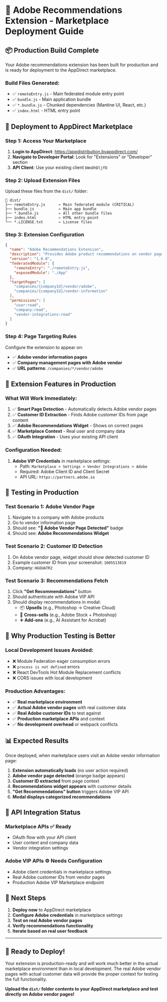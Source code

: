# 🚀 Adobe Recommendations Extension - Marketplace Deployment Guide

## 📦 **Production Build Complete**

Your Adobe recommendations extension has been built for production and is ready for deployment to the AppDirect marketplace.

### **Build Files Generated:**
- ✅ `remoteEntry.js` - Main federated module entry point
- ✅ `bundle.js` - Main application bundle
- ✅ `*.bundle.js` - Chunked dependencies (Mantine UI, React, etc.)
- ✅ `index.html` - HTML entry point

## 🎯 **Deployment to AppDirect Marketplace**

### **Step 1: Access Your Marketplace**
1. **Login to AppDirect**: https://appdistribution.byappdirect.com/
2. **Navigate to Developer Portal**: Look for "Extensions" or "Developer" section
3. **API Client**: Use your existing client `bWoOhDljfO`

### **Step 2: Upload Extension Files**
Upload these files from the `dist/` folder:
```
📁 dist/
├── remoteEntry.js      ← Main federated module (CRITICAL)
├── bundle.js           ← Main app bundle  
├── *.bundle.js         ← All other bundle files
├── index.html          ← HTML entry point
└── *.LICENSE.txt       ← License files
```

### **Step 3: Extension Configuration**
```json
{
  "name": "Adobe Recommendations Extension",
  "description": "Provides Adobe product recommendations on vendor pages",
  "version": "1.0.0",
  "federatedModule": {
    "remoteEntry": "./remoteEntry.js",
    "exposedModule": "./App"
  },
  "targetPages": [
    "companies/{companyId}/vendor/adobe",
    "companies/{companyId}/vendor-information"
  ],
  "permissions": [
    "user:read",
    "company:read", 
    "vendor-integrations:read"
  ]
}
```

### **Step 4: Page Targeting Rules**
Configure the extension to appear on:
- ✅ **Adobe vendor information pages**
- ✅ **Company management pages with Adobe vendor**
- ✅ **URL patterns**: `/companies/*/vendor/adobe`

## 🔧 **Extension Features in Production**

### **What Will Work Immediately:**
1. ✅ **Smart Page Detection** - Automatically detects Adobe vendor pages
2. ✅ **Customer ID Extraction** - Finds Adobe customer IDs from page content
3. ✅ **Adobe Recommendations Widget** - Shows on correct pages
4. ✅ **Marketplace Context** - Real user and company data
5. ✅ **OAuth Integration** - Uses your existing API client

### **Configuration Needed:**
1. **Adobe VIP Credentials** in marketplace settings:
   - Path: `Marketplace > Settings > Vendor Integrations > Adobe`
   - Required: Adobe Client ID and Client Secret
   - API URL: `https://partners.adobe.io`

## 🧪 **Testing in Production**

### **Test Scenario 1: Adobe Vendor Page**
1. Navigate to a company with Adobe products
2. Go to vendor information page
3. Should see: **"🎯 Adobe Vendor Page Detected"** badge
4. Should see: **Adobe Recommendations Widget**

### **Test Scenario 2: Customer ID Detection**
1. On Adobe vendor page, widget should show detected customer ID
2. Example customer ID from your screenshot: `1005513019`
3. Company: `HGOUATR2`

### **Test Scenario 3: Recommendations Fetch**
1. Click **"Get Recommendations"** button
2. Should authenticate with Adobe VIP API
3. Should display recommendations in modal:
   - 📦 **Upsells** (e.g., Photoshop → Creative Cloud)
   - 🔄 **Cross-sells** (e.g., Adobe Stock + Photoshop)  
   - ➕ **Add-ons** (e.g., AI Assistant for Acrobat)

## 🚨 **Why Production Testing is Better**

### **Local Development Issues Avoided:**
- ❌ Module Federation eager consumption errors
- ❌ `process is not defined` errors  
- ❌ React DevTools Hot Module Replacement conflicts
- ❌ CORS issues with local development

### **Production Advantages:**
- ✅ **Real marketplace environment**
- ✅ **Actual Adobe vendor pages** with real customer data
- ✅ **Real Adobe customer IDs** to test against
- ✅ **Production marketplace APIs** and context
- ✅ **No development overhead** or webpack conflicts

## 📊 **Expected Results**

Once deployed, when marketplace users visit an Adobe vendor information page:

1. **Extension automatically loads** (no user action required)
2. **Adobe vendor page detected** (orange badge appears)
3. **Customer ID extracted** from page context
4. **Recommendations widget appears** with customer details
5. **"Get Recommendations" button** triggers Adobe VIP API
6. **Modal displays categorized recommendations**

## 🔗 **API Integration Status**

### **Marketplace APIs** ✅ Ready
- OAuth flow with your API client
- User context and company data
- Vendor integration settings

### **Adobe VIP APIs** ⚙️ Needs Configuration  
- Adobe client credentials in marketplace settings
- Real Adobe customer IDs from vendor pages
- Production Adobe VIP Marketplace endpoint

## 🎯 **Next Steps**

1. **Deploy now** to AppDirect marketplace
2. **Configure Adobe credentials** in marketplace settings
3. **Test on real Adobe vendor pages**
4. **Verify recommendations functionality**
5. **Iterate based on real user feedback**

---

## 🚀 **Ready to Deploy!**

Your extension is production-ready and will work much better in the actual marketplace environment than in local development. The real Adobe vendor pages with actual customer data will provide the proper context for testing the full functionality.

**Upload the `dist/` folder contents to your AppDirect marketplace and test directly on Adobe vendor pages!** 